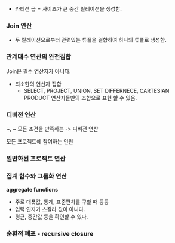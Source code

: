 - 카티션 곱 = 사이즈가 큰 중간 릴레이션을 생성함.
### Join 연산
- 두 릴레이션으로부터 관련있는 튜플을 결합하여 하나의 튜플로 생성함.

### 관계대수 연산의 완전집합
Join은 필수 연산자가 아니다.
- 최소한의 연산자 집합
	- SELECT, PROJECT, UNION, SET DIFFERNECE, CARTESIAN PRODUCT 연산자들만의 조합으로 표현 할 수 있음.
### 디비전 연산

~, ~ 모든 조건을 만족하는 -> 디비전 연산

모든 프로젝트에 참여하는 인원
### 일반화된 프로젝트 연산
### 집계 함수와 그룹화 연산
**aggregate functions**
- 주로 대푯값, 통계, 표준편차를 구할 때 등등
- 입력 인자가 스칼라 값이 아니다.
- 평균, 중간값 등을 확인할 수 있다.
### 순환적 폐포 - recursive closure
### 
